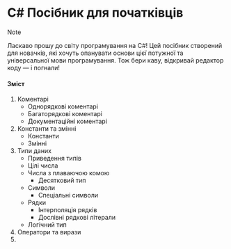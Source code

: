 # C# Посібник для початківців

> [!NOTE]  
> Ласкаво прошу до світу програмування на C#! Цей посібник створений для новачків, які хочуть опанувати основи цієї потужної та універсальної мови програмування. Тож бери каву, відкривай редактор коду — і погнали!


#### **Зміст**
1. Коментарі
   - Однорядкові коментарі
   - Багаторядкові коментарі
   - Документаційні коментарі
2. Константи та змінні
   - Константи
   - Змінні
4. Типи даних
   - Приведення типів
   - Цілі числа
   - Числа з плаваючою комою
     - Десятковий тип
   - Символи
     - Спеціальні символи
   - Рядки
     - Інтерполяція рядків
     - Дослівні рядкові літерали
   - Логічний тип
6. Оператори та вирази
7. 
